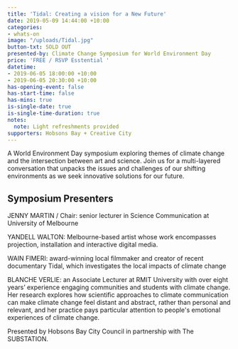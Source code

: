 ```yaml
---
title: 'Tidal: Creating a vision for a New Future'
date: 2019-05-09 14:44:00 +10:00
categories:
- whats-on
image: "/uploads/Tidal.jpg"
button-txt: SOLD OUT
presented-by: Climate Change Symposium for World Environment Day
price: 'FREE / RSVP Esstential '
datetime:
- 2019-06-05 18:00:00 +10:00
- 2019-06-05 20:30:00 +10:00
has-opening-event: false
has-start-time: false
has-mins: true
is-single-date: true
is-single-time-duration: true
notes:
  note: Light refreshments provided
supporters: Hobsons Bay + Creative City
---
```


A World Environment Day symposium exploring themes of climate change and the intersection between art and science. Join us for a multi-layered conversation that unpacks the issues and challenges of our shifting environments as we seek innovative solutions for our future.

## Symposium Presenters
JENNY MARTIN / Chair: senior lecturer in Science Communication at University of Melbourne

YANDELL WALTON: Melbourne-based artist whose work encompasses projection, installation and interactive digital media.

WAIN FIMERI: award-winning local filmmaker and creator of recent documentary Tidal, which investigates the local impacts of climate change

BLANCHE VERLIE: an Associate Lecturer at RMIT University with over eight years’ experience engaging communities and students with climate change. Her research explores how scientific approaches to climate communication can make climate change feel distant and abstract, rather than personal and relevant, and her practice pays particular attention to people's emotional experiences of climate change.


Presented by Hobsons Bay City Council in partnership with The SUBSTATION. 